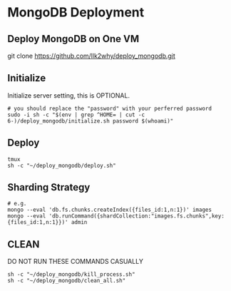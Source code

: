 # MongoDB Deployment
## Deploy MongoDB on One VM

git clone https://github.com/llk2why/deploy_mongodb.git

## Initialize 

Initialize server setting, this is OPTIONAL.

```shell
# you should replace the "password" with your perferred password
sudo -i sh -c "$(env | grep ^HOME= | cut -c 6-)/deploy_mongodb/initialize.sh password $(whoami)"
```
## Deploy

```shell
tmux
sh -c "~/deploy_mongodb/deploy.sh"
```

## Sharding Strategy

```shell
# e.g. 
mongo --eval 'db.fs.chunks.createIndex({files_id:1,n:1})' images
mongo --eval 'db.runCommand({shardCollection:"images.fs.chunks",key:{files_id:1,n:1}})' admin
```

## CLEAN

DO NOT RUN THESE COMMANDS CASUALLY

```shell
sh -c "~/deploy_mongodb/kill_process.sh"
sh -c "~/deploy_mongodb/clean_all.sh"
```